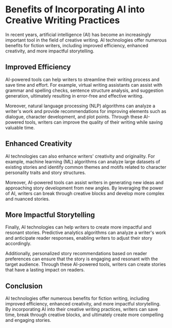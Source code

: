 Benefits of Incorporating AI into Creative Writing Practices
===============================================================================================================

In recent years, artificial intelligence (AI) has become an increasingly important tool in the field of creative writing. AI technologies offer numerous benefits for fiction writers, including improved efficiency, enhanced creativity, and more impactful storytelling.

Improved Efficiency
-------------------

AI-powered tools can help writers to streamline their writing process and save time and effort. For example, virtual writing assistants can assist with grammar and spelling checks, sentence structure analysis, and suggestion generation, ultimately resulting in error-free and effective writing.

Moreover, natural language processing (NLP) algorithms can analyze a writer's work and provide recommendations for improving elements such as dialogue, character development, and plot points. Through these AI-powered tools, writers can improve the quality of their writing while saving valuable time.

Enhanced Creativity
-------------------

AI technologies can also enhance writers' creativity and originality. For example, machine learning (ML) algorithms can analyze large datasets of existing stories and identify common themes and motifs related to character personality traits and story structures.

Moreover, AI-powered tools can assist writers in generating new ideas and approaching story development from new angles. By leveraging the power of AI, writers can break through creative blocks and develop more complex and nuanced stories.

More Impactful Storytelling
---------------------------

Finally, AI technologies can help writers to create more impactful and resonant stories. Predictive analytics algorithms can analyze a writer's work and anticipate reader responses, enabling writers to adjust their story accordingly.

Additionally, personalized story recommendations based on reader preferences can ensure that the story is engaging and resonant with the target audience. Through these AI-powered tools, writers can create stories that have a lasting impact on readers.

Conclusion
----------

AI technologies offer numerous benefits for fiction writing, including improved efficiency, enhanced creativity, and more impactful storytelling. By incorporating AI into their creative writing practices, writers can save time, break through creative blocks, and ultimately create more compelling and engaging stories.
